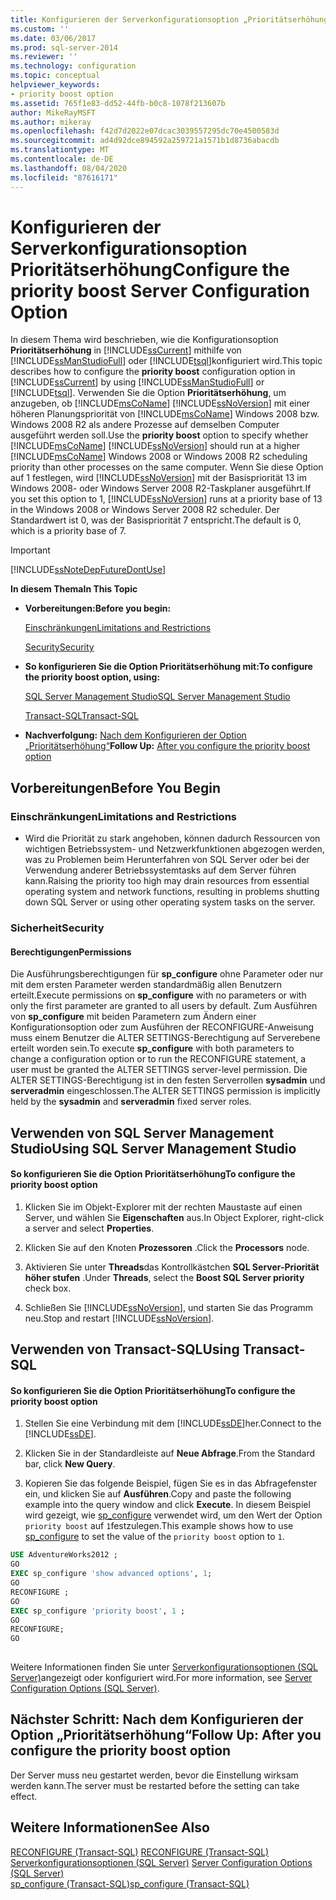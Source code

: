 ```yaml
---
title: Konfigurieren der Serverkonfigurationsoption „Prioritätserhöhung“ | Microsoft-Dokumentation
ms.custom: ''
ms.date: 03/06/2017
ms.prod: sql-server-2014
ms.reviewer: ''
ms.technology: configuration
ms.topic: conceptual
helpviewer_keywords:
- priority boost option
ms.assetid: 765f1e83-dd52-44fb-b0c8-1078f213607b
author: MikeRayMSFT
ms.author: mikeray
ms.openlocfilehash: f42d7d2022e07dcac3039557295dc70e4500583d
ms.sourcegitcommit: ad4d92dce894592a259721a1571b1d8736abacdb
ms.translationtype: MT
ms.contentlocale: de-DE
ms.lasthandoff: 08/04/2020
ms.locfileid: "87616171"
---
```

# <a name="configure-the-priority-boost-server-configuration-option"></a><span data-ttu-id="8fcf7-102">Konfigurieren der Serverkonfigurationsoption Prioritätserhöhung</span><span class="sxs-lookup"><span data-stu-id="8fcf7-102">Configure the priority boost Server Configuration Option</span></span>
  <span data-ttu-id="8fcf7-103">In diesem Thema wird beschrieben, wie die Konfigurationsoption **Prioritätserhöhung** in [!INCLUDE[ssCurrent](../../includes/sscurrent-md.md)] mithilfe von [!INCLUDE[ssManStudioFull](../../includes/ssmanstudiofull-md.md)] oder [!INCLUDE[tsql](../../includes/tsql-md.md)]konfiguriert wird.</span><span class="sxs-lookup"><span data-stu-id="8fcf7-103">This topic describes how to configure the **priority boost** configuration option in [!INCLUDE[ssCurrent](../../includes/sscurrent-md.md)] by using [!INCLUDE[ssManStudioFull](../../includes/ssmanstudiofull-md.md)] or [!INCLUDE[tsql](../../includes/tsql-md.md)].</span></span> <span data-ttu-id="8fcf7-104">Verwenden Sie die Option **Prioritätserhöhung**, um anzugeben, ob [!INCLUDE[msCoName](../../includes/msconame-md.md)] [!INCLUDE[ssNoVersion](../../includes/ssnoversion-md.md)] mit einer höheren Planungspriorität von [!INCLUDE[msCoName](../../includes/msconame-md.md)] Windows 2008 bzw. Windows 2008 R2 als andere Prozesse auf demselben Computer ausgeführt werden soll.</span><span class="sxs-lookup"><span data-stu-id="8fcf7-104">Use the **priority boost** option to specify whether [!INCLUDE[msCoName](../../includes/msconame-md.md)] [!INCLUDE[ssNoVersion](../../includes/ssnoversion-md.md)] should run at a higher [!INCLUDE[msCoName](../../includes/msconame-md.md)] Windows 2008 or Windows 2008 R2 scheduling priority than other processes on the same computer.</span></span> <span data-ttu-id="8fcf7-105">Wenn Sie diese Option auf 1 festlegen, wird [!INCLUDE[ssNoVersion](../../includes/ssnoversion-md.md)] mit der Basispriorität 13 im Windows 2008- oder Windows Server 2008 R2-Taskplaner ausgeführt.</span><span class="sxs-lookup"><span data-stu-id="8fcf7-105">If you set this option to 1, [!INCLUDE[ssNoVersion](../../includes/ssnoversion-md.md)] runs at a priority base of 13 in the Windows 2008 or Windows Server 2008 R2 scheduler.</span></span> <span data-ttu-id="8fcf7-106">Der Standardwert ist 0, was der Basispriorität 7 entspricht.</span><span class="sxs-lookup"><span data-stu-id="8fcf7-106">The default is 0, which is a priority base of 7.</span></span>  
  
> [!IMPORTANT]  
>  [!INCLUDE[ssNoteDepFutureDontUse](../../includes/ssnotedepfuturedontuse-md.md)]  
  
 <span data-ttu-id="8fcf7-107">**In diesem Thema**</span><span class="sxs-lookup"><span data-stu-id="8fcf7-107">**In This Topic**</span></span>  
  
-   <span data-ttu-id="8fcf7-108">**Vorbereitungen:**</span><span class="sxs-lookup"><span data-stu-id="8fcf7-108">**Before you begin:**</span></span>  
  
     [<span data-ttu-id="8fcf7-109">Einschränkungen</span><span class="sxs-lookup"><span data-stu-id="8fcf7-109">Limitations and Restrictions</span></span>](#Restrictions)  
  
     [<span data-ttu-id="8fcf7-110">Security</span><span class="sxs-lookup"><span data-stu-id="8fcf7-110">Security</span></span>](#Security)  
  
-   <span data-ttu-id="8fcf7-111">**So konfigurieren Sie die Option Prioritätserhöhung mit:**</span><span class="sxs-lookup"><span data-stu-id="8fcf7-111">**To configure the priority boost option, using:**</span></span>  
  
     [<span data-ttu-id="8fcf7-112">SQL Server Management Studio</span><span class="sxs-lookup"><span data-stu-id="8fcf7-112">SQL Server Management Studio</span></span>](#SSMSProcedure)  
  
     [<span data-ttu-id="8fcf7-113">Transact-SQL</span><span class="sxs-lookup"><span data-stu-id="8fcf7-113">Transact-SQL</span></span>](#TsqlProcedure)  
  
-   <span data-ttu-id="8fcf7-114">**Nachverfolgung:**  [Nach dem Konfigurieren der Option „Prioritätserhöhung“](#FollowUp)</span><span class="sxs-lookup"><span data-stu-id="8fcf7-114">**Follow Up:**  [After you configure the priority boost option](#FollowUp)</span></span>  
  
##  <a name="before-you-begin"></a><a name="BeforeYouBegin"></a> <span data-ttu-id="8fcf7-115">Vorbereitungen</span><span class="sxs-lookup"><span data-stu-id="8fcf7-115">Before You Begin</span></span>  
  
###  <a name="limitations-and-restrictions"></a><a name="Restrictions"></a> <span data-ttu-id="8fcf7-116">Einschränkungen</span><span class="sxs-lookup"><span data-stu-id="8fcf7-116">Limitations and Restrictions</span></span>  
  
-   <span data-ttu-id="8fcf7-117">Wird die Priorität zu stark angehoben, können dadurch Ressourcen von wichtigen Betriebssystem- und Netzwerkfunktionen abgezogen werden, was zu Problemen beim Herunterfahren von SQL Server oder bei der Verwendung anderer Betriebssystemtasks auf dem Server führen kann.</span><span class="sxs-lookup"><span data-stu-id="8fcf7-117">Raising the priority too high may drain resources from essential operating system and network functions, resulting in problems shutting down SQL Server or using other operating system tasks on the server.</span></span>  
  
###  <a name="security"></a><a name="Security"></a> <span data-ttu-id="8fcf7-118">Sicherheit</span><span class="sxs-lookup"><span data-stu-id="8fcf7-118">Security</span></span>  
  
####  <a name="permissions"></a><a name="Permissions"></a> <span data-ttu-id="8fcf7-119">Berechtigungen</span><span class="sxs-lookup"><span data-stu-id="8fcf7-119">Permissions</span></span>  
 <span data-ttu-id="8fcf7-120">Die Ausführungsberechtigungen für **sp_configure** ohne Parameter oder nur mit dem ersten Parameter werden standardmäßig allen Benutzern erteilt.</span><span class="sxs-lookup"><span data-stu-id="8fcf7-120">Execute permissions on **sp_configure** with no parameters or with only the first parameter are granted to all users by default.</span></span> <span data-ttu-id="8fcf7-121">Zum Ausführen von **sp_configure** mit beiden Parametern zum Ändern einer Konfigurationsoption oder zum Ausführen der RECONFIGURE-Anweisung muss einem Benutzer die ALTER SETTINGS-Berechtigung auf Serverebene erteilt worden sein.</span><span class="sxs-lookup"><span data-stu-id="8fcf7-121">To execute **sp_configure** with both parameters to change a configuration option or to run the RECONFIGURE statement, a user must be granted the ALTER SETTINGS server-level permission.</span></span> <span data-ttu-id="8fcf7-122">Die ALTER SETTINGS-Berechtigung ist in den festen Serverrollen **sysadmin** und **serveradmin** eingeschlossen.</span><span class="sxs-lookup"><span data-stu-id="8fcf7-122">The ALTER SETTINGS permission is implicitly held by the **sysadmin** and **serveradmin** fixed server roles.</span></span>  
  
##  <a name="using-sql-server-management-studio"></a><a name="SSMSProcedure"></a> <span data-ttu-id="8fcf7-123">Verwenden von SQL Server Management Studio</span><span class="sxs-lookup"><span data-stu-id="8fcf7-123">Using SQL Server Management Studio</span></span>  
  
#### <a name="to-configure-the-priority-boost-option"></a><span data-ttu-id="8fcf7-124">So konfigurieren Sie die Option Prioritätserhöhung</span><span class="sxs-lookup"><span data-stu-id="8fcf7-124">To configure the priority boost option</span></span>  
  
1.  <span data-ttu-id="8fcf7-125">Klicken Sie im Objekt-Explorer mit der rechten Maustaste auf einen Server, und wählen Sie **Eigenschaften** aus.</span><span class="sxs-lookup"><span data-stu-id="8fcf7-125">In Object Explorer, right-click a server and select **Properties**.</span></span>  
  
2.  <span data-ttu-id="8fcf7-126">Klicken Sie auf den Knoten **Prozessoren** .</span><span class="sxs-lookup"><span data-stu-id="8fcf7-126">Click the **Processors** node.</span></span>  
  
3.  <span data-ttu-id="8fcf7-127">Aktivieren Sie unter **Threads**das Kontrollkästchen **SQL Server-Priorität höher stufen** .</span><span class="sxs-lookup"><span data-stu-id="8fcf7-127">Under **Threads**, select the **Boost SQL Server priority** check box.</span></span>  
  
4.  <span data-ttu-id="8fcf7-128">Schließen Sie [!INCLUDE[ssNoVersion](../../includes/ssnoversion-md.md)], und starten Sie das Programm neu.</span><span class="sxs-lookup"><span data-stu-id="8fcf7-128">Stop and restart [!INCLUDE[ssNoVersion](../../includes/ssnoversion-md.md)].</span></span>  
  
##  <a name="using-transact-sql"></a><a name="TsqlProcedure"></a> <span data-ttu-id="8fcf7-129">Verwenden von Transact-SQL</span><span class="sxs-lookup"><span data-stu-id="8fcf7-129">Using Transact-SQL</span></span>  
  
#### <a name="to-configure-the-priority-boost-option"></a><span data-ttu-id="8fcf7-130">So konfigurieren Sie die Option Prioritätserhöhung</span><span class="sxs-lookup"><span data-stu-id="8fcf7-130">To configure the priority boost option</span></span>  
  
1.  <span data-ttu-id="8fcf7-131">Stellen Sie eine Verbindung mit dem [!INCLUDE[ssDE](../../includes/ssde-md.md)]her.</span><span class="sxs-lookup"><span data-stu-id="8fcf7-131">Connect to the [!INCLUDE[ssDE](../../includes/ssde-md.md)].</span></span>  
  
2.  <span data-ttu-id="8fcf7-132">Klicken Sie in der Standardleiste auf **Neue Abfrage**.</span><span class="sxs-lookup"><span data-stu-id="8fcf7-132">From the Standard bar, click **New Query**.</span></span>  
  
3.  <span data-ttu-id="8fcf7-133">Kopieren Sie das folgende Beispiel, fügen Sie es in das Abfragefenster ein, und klicken Sie auf **Ausführen**.</span><span class="sxs-lookup"><span data-stu-id="8fcf7-133">Copy and paste the following example into the query window and click **Execute**.</span></span> <span data-ttu-id="8fcf7-134">In diesem Beispiel wird gezeigt, wie [sp_configure](/sql/relational-databases/system-stored-procedures/sp-configure-transact-sql) verwendet wird, um den Wert der Option `priority boost` auf `1`festzulegen.</span><span class="sxs-lookup"><span data-stu-id="8fcf7-134">This example shows how to use [sp_configure](/sql/relational-databases/system-stored-procedures/sp-configure-transact-sql) to set the value of the `priority boost` option to `1`.</span></span>  
  
```sql  
USE AdventureWorks2012 ;  
GO  
EXEC sp_configure 'show advanced options', 1;  
GO  
RECONFIGURE ;  
GO  
EXEC sp_configure 'priority boost', 1 ;  
GO  
RECONFIGURE;  
GO  
  
```  
  
 <span data-ttu-id="8fcf7-135">Weitere Informationen finden Sie unter [Serverkonfigurationsoptionen &#40;SQL Server&#41;](server-configuration-options-sql-server.md)angezeigt oder konfiguriert wird.</span><span class="sxs-lookup"><span data-stu-id="8fcf7-135">For more information, see [Server Configuration Options &#40;SQL Server&#41;](server-configuration-options-sql-server.md).</span></span>  
  
##  <a name="follow-up-after-you-configure-the-priority-boost-option"></a><a name="FollowUp"></a><span data-ttu-id="8fcf7-136">Nächster Schritt: Nach dem Konfigurieren der Option „Prioritätserhöhung“</span><span class="sxs-lookup"><span data-stu-id="8fcf7-136">Follow Up: After you configure the priority boost option</span></span>  
 <span data-ttu-id="8fcf7-137">Der Server muss neu gestartet werden, bevor die Einstellung wirksam werden kann.</span><span class="sxs-lookup"><span data-stu-id="8fcf7-137">The server must be restarted before the setting can take effect.</span></span>  
  
## <a name="see-also"></a><span data-ttu-id="8fcf7-138">Weitere Informationen</span><span class="sxs-lookup"><span data-stu-id="8fcf7-138">See Also</span></span>  
 <span data-ttu-id="8fcf7-139">[RECONFIGURE &#40;Transact-SQL&#41;](/sql/t-sql/language-elements/reconfigure-transact-sql) </span><span class="sxs-lookup"><span data-stu-id="8fcf7-139">[RECONFIGURE &#40;Transact-SQL&#41;](/sql/t-sql/language-elements/reconfigure-transact-sql) </span></span>  
 <span data-ttu-id="8fcf7-140">[Serverkonfigurationsoptionen &#40;SQL Server&#41;](server-configuration-options-sql-server.md) </span><span class="sxs-lookup"><span data-stu-id="8fcf7-140">[Server Configuration Options &#40;SQL Server&#41;](server-configuration-options-sql-server.md) </span></span>  
 [<span data-ttu-id="8fcf7-141">sp_configure &#40;Transact-SQL&#41;</span><span class="sxs-lookup"><span data-stu-id="8fcf7-141">sp_configure &#40;Transact-SQL&#41;</span></span>](/sql/relational-databases/system-stored-procedures/sp-configure-transact-sql)  
  
  
